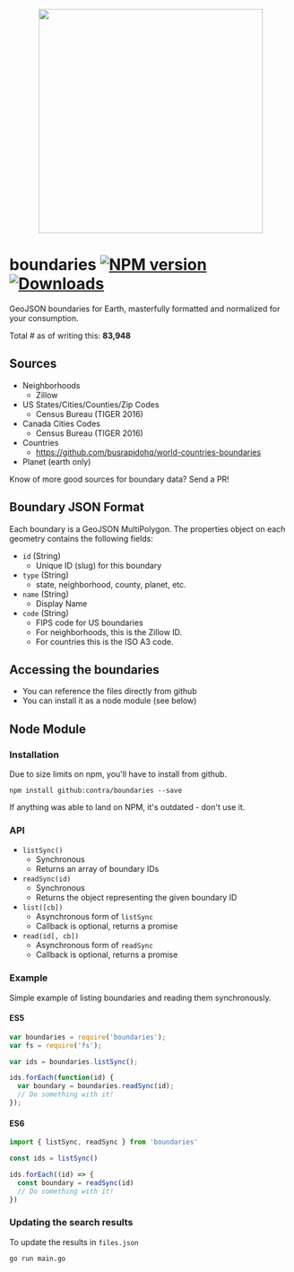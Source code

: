 <p align="center">
  <img width="400" src="https://raw.githubusercontent.com/staeco/boundaries/master/logos/black.png">
</p>


# boundaries [![NPM version][npm-image]][npm-url] [![Downloads][downloads-image]][npm-url]

GeoJSON boundaries for Earth, masterfully formatted and normalized for your consumption.

Total # as of writing this: **83,948**

## Sources

- Neighborhoods
  - Zillow
- US States/Cities/Counties/Zip Codes
  - Census Bureau (TIGER 2016)
- Canada Cities Codes
  - Census Bureau (TIGER 2016)
- Countries
  - https://github.com/busrapidohq/world-countries-boundaries
- Planet (earth only)

Know of more good sources for boundary data? Send a PR!

## Boundary JSON Format

Each boundary is a GeoJSON MultiPolygon. The properties object on each geometry contains the following fields:

- `id` (String)
  - Unique ID (slug) for this boundary
- `type` (String)
  - state, neighborhood, county, planet, etc.
- `name` (String)
  - Display Name
- `code` (String)
  - FIPS code for US boundaries
  - For neighborhoods, this is the Zillow ID.
  - For countries this is the ISO A3 code.

## Accessing the boundaries

- You can reference the files directly from github
- You can install it as a node module (see below)

## Node Module

### Installation

Due to size limits on npm, you'll have to install from github.

`npm install github:contra/boundaries --save`

If anything was able to land on NPM, it's outdated - don't use it.

### API

- `listSync()`
  - Synchronous
  - Returns an array of boundary IDs
- `readSync(id)`
  - Synchronous
  - Returns the object representing the given boundary ID
- `list([cb])`
  - Asynchronous form of `listSync`
  - Callback is optional, returns a promise
- `read(id[, cb])`
  - Asynchronous form of `readSync`
  - Callback is optional, returns a promise


### Example

Simple example of listing boundaries and reading them synchronously.

#### ES5

```js
var boundaries = require('boundaries');
var fs = require('fs');

var ids = boundaries.listSync();

ids.forEach(function(id) {
  var boundary = boundaries.readSync(id);
  // Do something with it!
});
```

#### ES6

```js
import { listSync, readSync } from 'boundaries'

const ids = listSync()

ids.forEach((id) => {
  const boundary = readSync(id)
  // Do something with it!
})
```


### Updating the search results

To update the results in `files.json`

```
go run main.go
```

[downloads-image]: http://img.shields.io/npm/dm/boundaries.svg
[npm-url]: https://npmjs.org/package/boundaries
[npm-image]: http://img.shields.io/npm/v/boundaries.svg
